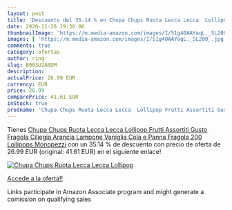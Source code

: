 ```yaml
---
layout: post
title: 'Descuento del 35.14 % en Chupa Chups Ruota Lecca Lecca  Lollipop '
date: 2020-11-26 19:36:06
thumbnailImage: 'https://m.media-amazon.com/images/I/51g40AAYaqL._SL200_.jpg'
images: [ 'https://m.media-amazon.com/images/I/51g40AAYaqL._SL200_.jpg' ]
comments: true
category: ofertas
author: ring
slug: B003U2A0DM
description:
actualPrice: 26.99 EUR
currency: EUR
price: 26.99
comparePrice: 41.61 EUR
inStock: true
prodname: 'Chupa Chups Ruota Lecca Lecca  Lollipop Frutti Assortiti Gusto Fragola  Ciliegia  Arancia  Lampone  Vaniglia  Cola e Panna Fragola  200 Lollipops Monopezzi'
---
```


Tienes [Chupa Chups Ruota Lecca Lecca  Lollipop Frutti Assortiti Gusto Fragola  Ciliegia  Arancia  Lampone  Vaniglia  Cola e Panna Fragola  200 Lollipops Monopezzi](https://www.amazon.it/dp/B003U2A0DM/?tag=tolees00-21) con un 35.14 % de descuento con precio de oferta de 26.99 EUR (original: 41.61 EUR) en el siguiente enlace!

[![Chupa Chups Ruota Lecca Lecca  Lollipop ](https://m.media-amazon.com/images/I/51g40AAYaqL._SL200_.jpg)](https://www.amazon.it/dp/B003U2A0DM/?tag=tolees00-21)

[Accede a la oferta!!](https://www.amazon.it/dp/B003U2A0DM/?tag=tolees00-21)

Links participate in Amazon Associate program and might generate a comission on qualifying sales


